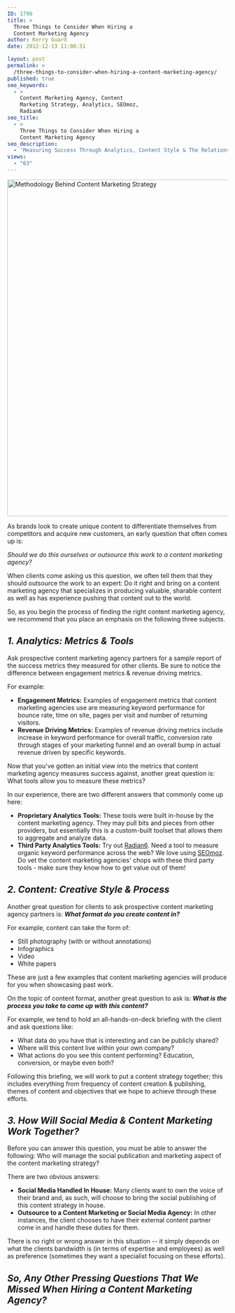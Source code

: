 ```yaml
---
ID: 1790
title: >
  Three Things to Consider When Hiring a
  Content Marketing Agency
author: Kerry Guard
date: 2012-12-13 11:08:51

layout: post
permalink: >
  /three-things-to-consider-when-hiring-a-content-marketing-agency/
published: true
seo_keywords:
  - >
    Content Marketing Agency, Content
    Marketing Strategy, Analytics, SEOmoz,
    Radian6
seo_title:
  - >
    Three Things to Consider When Hiring a
    Content Marketing Agency
seo_description:
  - 'Measuring Success Through Analytics, Content Style & The Relationship Between How Social Media and Content Marketing Work Together.'
views:
  - "63"
---
```

<img class="alignleft size-full wp-image-1933" alt="Methodology Behind Content Marketing Strategy" src="http://mkgmediagroup.com/wp-content/uploads/2012/12/Content-Marketing-Agency-Philosophy.png" width="1024" height="768" />

As brands look to create unique content to differentiate themselves from competitors and acquire new customers, an early question that often comes up is:

<em>Should we do this ourselves or outsource this work to a content marketing agency?</em>

When clients come asking us this question, we often tell them that they should outsource the work to an expert: Do it right and bring on a content marketing agency that specializes in producing valuable, sharable content as well as has experience pushing that content out to the world.

So, as you begin the process of finding the right content marketing agency, we recommend that you place an emphasis on the following three subjects.
<h2><em>1. Analytics: Metrics &amp; Tools</em></h2>
Ask prospective content marketing agency partners for a sample report of the success metrics they measured for other clients. Be sure to notice the difference between engagement metrics &amp; revenue driving metrics.

For example:
<ul>
	<li><span style="line-height: 13.981481552124023px;" data-mce-mark="1"><strong>Engagement Metrics:</strong> Examples of engagement metrics that content marketing agencies use are measuring keyword performance for bounce rate, time on site, pages per visit and number of returning visitors. </span></li>
	<li><strong>Revenue Driving Metrics:</strong> Examples of revenue driving metrics include increase in keyword performance for overall traffic, conversion rate through stages of your marketing funnel and an overall bump in actual revenue driven by specific keywords.</li>
</ul>
Now that you've gotten an initial view into the metrics that content marketing agency measures success against, another great question is: What tools allow you to measure these metrics?

In our experience, there are two different answers that commonly come up here:
<ul>
	<li><strong>Proprietary Analytics Tools:</strong> These tools were built in-house by the content marketing agency. They may pull bits and pieces from other providers, but essentially this is a custom-built toolset that allows them to aggregate and analyze data.</li>
	<li><strong>Third Party Analytics Tools:</strong> Try out <a href="http://radian6.com" target="_blank">Radian6</a>. Need a tool to measure organic keyword performance across the web? We love using <a href="http://seomoz.com" target="_blank">SEOmoz</a>. Do vet the content marketing agencies' chops with these third party tools - make sure they know how to get value out of them!</li>
</ul>
<h2><em>2. Content: Creative Style &amp; Process </em></h2>
Another great question for clients to ask prospective content marketing agency partners is: <strong><em>What format do you create content in?</em></strong>

For example, content can take the form of:
<ul>
	<li>Still photography (with or without annotations)</li>
	<li>Infographics</li>
	<li>Video</li>
	<li>White papers</li>
</ul>
These are just a few examples that content marketing agencies will produce for you when showcasing past work.

On the topic of content format, another great question to ask is: <em><strong>What is the process you take to come up with this content?</strong></em>

For example, we tend to hold an all-hands-on-deck briefing with the client and ask questions like:
<ul>
	<li>What data do you have that is interesting and can be publicly shared?</li>
	<li>Where will this content live within your own company?</li>
	<li>What actions do you see this content performing? Education, conversion, or maybe even both?</li>
</ul>
Following this briefing, we will work to put a content strategy together; this includes everything from frequency of content creation &amp; publishing, themes of content and objectives that we hope to achieve through these efforts.
<h2><em>3. How Will Social Media &amp; Content Marketing Work Together?</em></h2>
Before you can answer this question, you must be able to answer the following: Who will manage the social publication and marketing aspect of the content marketing strategy?

There are two obvious answers:
<ul>
	<li><strong>Social Media Handled In House:</strong> Many clients want to own the voice of their brand and, as such, will choose to bring the social publishing of this content strategy in house.</li>
	<li><strong>Outsource to a Content Marketing or Social Media Agency:</strong> In other instances, the client chooses to have their external content partner come in and handle these duties for them.</li>
</ul>
There is no right or wrong answer in this situation -- it simply depends on what the clients bandwidth is (in terms of expertise and employees) as well as preference (sometimes they want a specialist focusing on these efforts).
<h2><em>So, Any Other Pressing Questions That We Missed When Hiring a Content Marketing Agency?</em></h2>